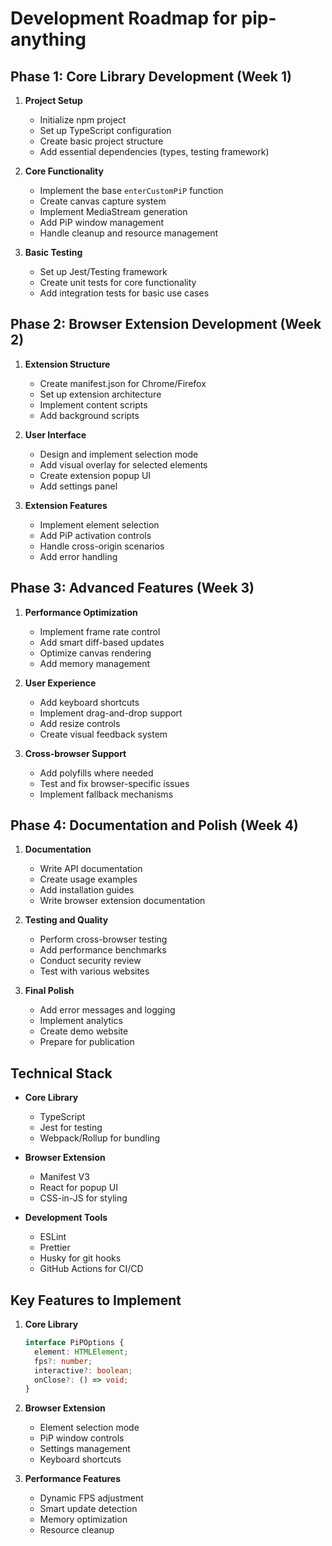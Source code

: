 # Development Roadmap for pip-anything

## Phase 1: Core Library Development (Week 1)
1. **Project Setup**
   - Initialize npm project
   - Set up TypeScript configuration
   - Create basic project structure
   - Add essential dependencies (types, testing framework)

2. **Core Functionality**
   - Implement the base `enterCustomPiP` function
   - Create canvas capture system
   - Implement MediaStream generation
   - Add PiP window management
   - Handle cleanup and resource management

3. **Basic Testing**
   - Set up Jest/Testing framework
   - Create unit tests for core functionality
   - Add integration tests for basic use cases

## Phase 2: Browser Extension Development (Week 2)
1. **Extension Structure**
   - Create manifest.json for Chrome/Firefox
   - Set up extension architecture
   - Implement content scripts
   - Add background scripts

2. **User Interface**
   - Design and implement selection mode
   - Add visual overlay for selected elements
   - Create extension popup UI
   - Add settings panel

3. **Extension Features**
   - Implement element selection
   - Add PiP activation controls
   - Handle cross-origin scenarios
   - Add error handling

## Phase 3: Advanced Features (Week 3)
1. **Performance Optimization**
   - Implement frame rate control
   - Add smart diff-based updates
   - Optimize canvas rendering
   - Add memory management

2. **User Experience**
   - Add keyboard shortcuts
   - Implement drag-and-drop support
   - Add resize controls
   - Create visual feedback system

3. **Cross-browser Support**
   - Add polyfills where needed
   - Test and fix browser-specific issues
   - Implement fallback mechanisms

## Phase 4: Documentation and Polish (Week 4)
1. **Documentation**
   - Write API documentation
   - Create usage examples
   - Add installation guides
   - Write browser extension documentation

2. **Testing and Quality**
   - Perform cross-browser testing
   - Add performance benchmarks
   - Conduct security review
   - Test with various websites

3. **Final Polish**
   - Add error messages and logging
   - Implement analytics
   - Create demo website
   - Prepare for publication

## Technical Stack
- **Core Library**
  - TypeScript
  - Jest for testing
  - Webpack/Rollup for bundling

- **Browser Extension**
  - Manifest V3
  - React for popup UI
  - CSS-in-JS for styling

- **Development Tools**
  - ESLint
  - Prettier
  - Husky for git hooks
  - GitHub Actions for CI/CD

## Key Features to Implement
1. **Core Library**
   ```typescript
   interface PiPOptions {
     element: HTMLElement;
     fps?: number;
     interactive?: boolean;
     onClose?: () => void;
   }
   ```

2. **Browser Extension**
   - Element selection mode
   - PiP window controls
   - Settings management
   - Keyboard shortcuts

3. **Performance Features**
   - Dynamic FPS adjustment
   - Smart update detection
   - Memory optimization
   - Resource cleanup 